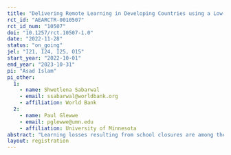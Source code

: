 ```yaml
---
title: "Delivering Remote Learning in Developing Countries using a Low-Tech Solution"
rct_id: "AEARCTR-0010507"
rct_id_num: "10507"
doi: "10.1257/rct.10507-1.0"
date: "2022-11-28"
status: "on_going"
jel: "I21, I24, I25, O15"
start_year: "2022-10-01"
end_year: "2023-10-31"
pi: "Asad Islam"
pi_other:
  1:
    - name: Shwetlena Sabarwal
    - email: ssabarwal@worldbank.org
    - affiliation: World Bank
  2:
    - name: Paul Glewwe
    - email: pglewwe@umn.edu
    - affiliation: University of Minnesota
abstract: "Learning losses resulting from school closures are among the most severe global challenges to medium and long-term recovery from COVID-19. School closures in the first two years of the pandemic lasted roughly twice as long in developing countries compared with advanced economies. With the existing structural fault lines in its educational system, Nepal and Pakistan are two such countries staring at this catastrophe today after keeping their schools closed continuously for a long period of time. This challenge is more acute among candidates taking the end-of-secondary school exams. We have developed and adapted a set of audio lessons (podcasts) to be delivered via the Interactive Voice Response (IVR) system. IVR is an automated phone system technology that allows incoming callers to access information via a voice response system of pre-recorded messages without having to speak to an attendant (tutor), as well as to utilize menu options via keypad selection. The intervention will set up an IVR-based toll-free line to deliver English and Mathematics lessons to students who will take the SEE/SSC in 2024, (who will be in ninth grade during the intervention). There will be weekly lesson plans for both subjects (Mathematics and English) that will be accessible during the intervention period. The intervention will also address issues related to students’ educational aspirations and hope. In a separate treatment arm, students will also receive over-the-phone support from a tutor in addition to IVR-based intervention."
layout: registration
---
```


